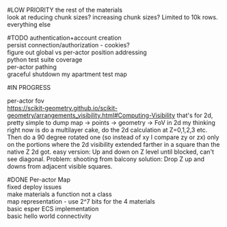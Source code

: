 #LOW PRIORITY
the rest of the materials  
look at reducing chunk sizes? increasing chunk sizes? Limited to 10k rows.
everything else  

#TODO
authentication+account creation  
persist connection/authorization - cookies?  
figure out global vs per-actor position addressing  
python test suite coverage  
per-actor pathing  
graceful shutdown
my apartment test map

#IN PROGRESS

per-actor fov  
    https://scikit-geometry.github.io/scikit-geometry/arrangements_visibility.html#Computing-Visibility
    that's for 2d, pretty simple to dump map -> points -> geometry -> FoV in 2d
    my thinking right now is do a multilayer cake, do the 2d calculation at Z=0,1,2,3 etc. Then do a 90 degree rotated 
    one (so instead of xy I compare zy or zx) only on the portions where the 2d visibility extended farther in a square
    than the native Z 2d got.
    easy version: Up and down on Z level until blocked, can't see diagonal. Problem: shooting from balcony
    solution: Drop Z up and downs from adjacent visible squares. 



#DONE
Per-actor Map  
fixed deploy issues  
make materials a function not a class  
map representation - use 2^7 bits for the 4 materials  
basic esper ECS implementation   
basic hello world connectivity  